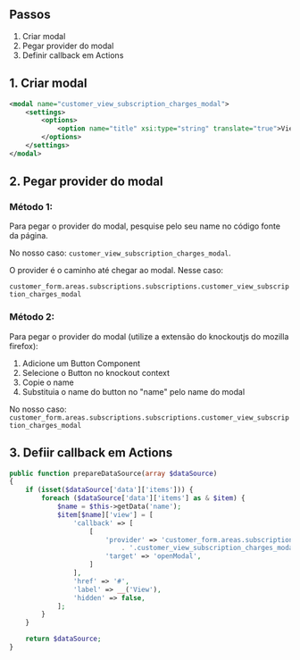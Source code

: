 ## Passos

1. Criar modal
2. Pegar provider do modal
2. Definir callback em Actions

## 1. Criar modal

```xml
<modal name="customer_view_subscription_charges_modal">
    <settings>
        <options>
            <option name="title" xsi:type="string" translate="true">View Subscription Charges</option>
        </options>
    </settings>
</modal>
```

## 2. Pegar provider do modal

### Método 1:
Para pegar o provider do modal, pesquise pelo seu name no código fonte da página.

No nosso caso: `customer_view_subscription_charges_modal`.

O provider é o caminho até chegar ao modal. Nesse caso:

`customer_form.areas.subscriptions.subscriptions.customer_view_subscription_charges_modal`

### Método 2:
Para pegar o provider do modal (utilize a extensão do knockoutjs do mozilla firefox):

1. Adicione um Button Component
2. Selecione o Button no knockout context
3. Copie o name
4. Substituia o name do button no "name" pelo name do modal

No nosso caso: `customer_form.areas.subscriptions.subscriptions.customer_view_subscription_charges_modal`

## 3. Defiir callback em Actions

```php
public function prepareDataSource(array $dataSource)
{
    if (isset($dataSource['data']['items'])) {
        foreach ($dataSource['data']['items'] as & $item) {
            $name = $this->getData('name');
            $item[$name]['view'] = [
                'callback' => [
                    [
                        'provider' => 'customer_form.areas.subscriptions.subscriptions'
                            . '.customer_view_subscription_charges_modal',
                        'target' => 'openModal',
                    ]
                ],
                'href' => '#',
                'label' => __('View'),
                'hidden' => false,
            ];
        }
    }

    return $dataSource;
}
```
